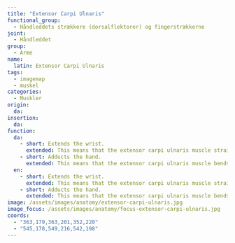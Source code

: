 ```yaml
---
title: "Extensor Carpi Ulnaris"
functional_group:
  - Håndleddets strækkere (dorsalflektorer) og fingerstrækkerne
joint:
  - Håndleddet
group:
  - Arme
name:
  latin: Extensor Carpi Ulnaris
tags:
  - imagemap
  - muskel
categories:
  - Muskler
origin: 
  da: 
insertion: 
  da: 
function: 
  da:
    - short: Extends the wrist.
      extended: This means that the extensor carpi ulnaris muscle straightens the wrist joint such that the angle between the back of the hand and the back of the forearm decreases (i.e. it moves the back of the hand toward the back of the forearm).
    - short: Adducts the hand.
      extended: This means that the extensor carpi ulnaris muscle bends the wrist sideways such that the little finger side of the hand moves toward the forearm.
  en:
    - short: Extends the wrist.
      extended: This means that the extensor carpi ulnaris muscle straightens the wrist joint such that the angle between the back of the hand and the back of the forearm decreases (i.e. it moves the back of the hand toward the back of the forearm).
    - short: Adducts the hand.
      extended: This means that the extensor carpi ulnaris muscle bends the wrist sideways such that the little finger side of the hand moves toward the forearm.
image: /assets/images/anatomy/extensor-carpi-ulnaris.jpg
image_focus: /assets/images/anatomy/focus-extensor-carpi-ulnaris.jpg
coords:
  - "363,179,363,201,352,220"
  - "545,178,549,216,542,198"
---
```

